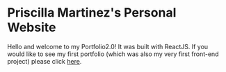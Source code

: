 # Priscilla Martinez's Personal Website 

Hello and welcome to my Portfolio2.0! It was built with ReactJS. If you would like to see my first portfolio (which was also my very first front-end project) please click [here](https://github.com/priscilla-martinez/Portfolio). 